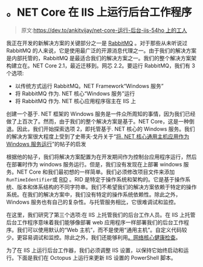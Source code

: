 # 。NET Core 在 IIS 上运行后台工作程序

> 原文:[https://dev.to/ankitvijay/net-core-运行-后台-iis-54ho 上的工人](https://dev.to/ankitvijay/net-core--running-background-worker-on-iis-54ho)

我正在开发的新解决方案的关键部分之一是 [RabbitMQ](https://www.rabbitmq.com/) 。对于那些从未听说过 RabbitMQ 的人来说，它是使用最广泛的开源消息代理之一。由于我们的解决方案是内部托管的，RabbitMQ 是最适合我们的解决方案之一。我们的整个解决方案架构建立在。NET Core 2.1，最近迁移到。网芯 2.2。要运行 RabbitMQ，我们有 3 个选项:

*   以传统方式运行 RabbitMQ。NET Framework“Windows 服务”
*   将 RabbitMQ 作为. NET 核心“Windows 服务”运行
*   将 RabbitMQ 作为. NET 核心应用程序宿主在 IIS 上

创建一个基于. NET 框架的 Windows 服务是一件众所周知的事情，因为我们已经做了上百次了。然而，由于我们的整个解决方案是基于。NET Core，这是一种倒退。因此，我们开始探索选项 2，即托管基于. NET 核心的 Windows 服务。我们的解决方案很大程度上受到了史蒂夫·戈丹关于“[将. NET 核心通用主机应用作为 Windows 服务运行](https://www.stevejgordon.co.uk/running-net-core-generic-host-applications-as-a-windows-service)”的帖子的启发

根据他的帖子，我们将解决方案配置为在开发期间作为控制台应用程序运行，然后在部署时作为 windows 服务运行。但是，我们没有发现在上部署 windows 服务。NET Core 和我们最初想的一样简单。我们必须修改项目文件来添加`RunTimeIdentifier`或 [RID](https://docs.microsoft.com/en-us/dotnet/core/rid-catalog) 。RID 是特定于操作系统和架构的。它是基于操作系统、版本和体系结构的不同字符串。我们不希望我们的解决方案依赖于特定的操作系统。在我们的解决方案中，我们没有特定的操作系统依赖性。除此之外，Windows 服务也有自己的复杂性。与托管服务相比，它很难调试和监控。

在这里，我们研究了第三个选项:在 IIS 上托管我们的后台工作人员。在 IIS 上托管后台工作程序意味着我们能够像部署 web 应用程序一样部署我们的后台工作程序。我们可以使用默认的“Web 主机”，而不是使用“通用主机”。自定义代码较少。更容易调试和监控。除此之外，我们还能够利用[。网络核心健康检查](https://al-hardy.blog/2017/04/17/asp-net-core-health-checking/)。

为了在 IIS 上运行后台工作器，我们必须调整 IIS 设置，以保持它始终启动和运行。下面是我们在 Octopus 上运行来更新 IIS 设置的 PowerShell 脚本。